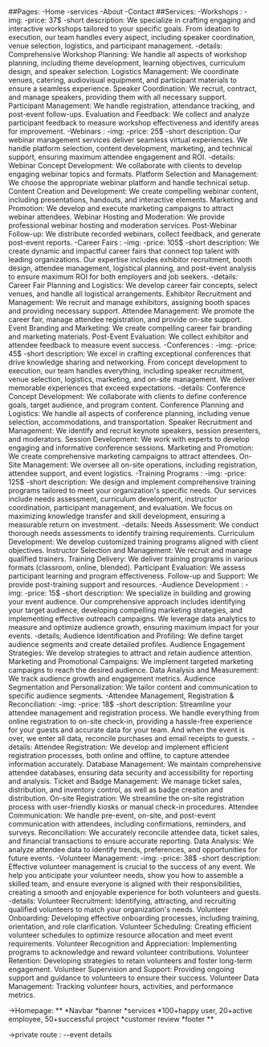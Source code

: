 ##Pages:
-Home
-services
-About
-Contact
##Services:
    -Workshops :
        -img:
        -price: 37$
        -short description: We specialize in crafting engaging and interactive workshops tailored to your specific goals. From ideation to execution, our team handles every aspect, including speaker coordination, venue selection, logistics, and participant management.
        -details: 
            Comprehensive Workshop Planning: We handle all aspects of workshop planning, including theme development, learning objectives, curriculum design, and speaker selection.
            Logistics Management: We coordinate venues, catering, audiovisual equipment, and participant materials to ensure a seamless experience.
            Speaker Coordination: We recruit, contract, and manage speakers, providing them with all necessary support.
            Participant Management: We handle registration, attendance tracking, and post-event follow-ups.
            Evaluation and Feedback: We collect and analyze participant feedback to measure workshop effectiveness and identify areas for improvement.
    -Webinars :
        -img:
        -price: 25$
        -short description: Our webinar management services deliver seamless virtual experiences. We handle platform selection, content development, marketing, and technical support, ensuring maximum attendee engagement and ROI.
        -details:
            Webinar Concept Development: We collaborate with clients to develop engaging webinar topics and formats.
            Platform Selection and Management: We choose the appropriate webinar platform and handle technical setup.
            Content Creation and Development: We create compelling webinar content, including presentations, handouts, and interactive elements.
            Marketing and Promotion: We develop and execute marketing campaigns to attract webinar attendees.
            Webinar Hosting and Moderation: We provide professional webinar hosting and moderation services.
            Post-Webinar Follow-up: We distribute recorded webinars, collect feedback, and generate post-event reports.
    -Career Fairs :
        -img:
        -price: 105$
        -short description: We create dynamic and impactful career fairs that connect top talent with leading organizations. Our expertise includes exhibitor recruitment, booth design, attendee management, logistical planning, and post-event analysis to ensure maximum ROI for both employers and job seekers.
        -details:
            Career Fair Planning and Logistics: We develop career fair concepts, select venues, and handle all logistical arrangements.
            Exhibitor Recruitment and Management: We recruit and manage exhibitors, assigning booth spaces and providing necessary support.
            Attendee Management: We promote the career fair, manage attendee registration, and provide on-site support.
            Event Branding and Marketing: We create compelling career fair branding and marketing materials.
            Post-Event Evaluation: We collect exhibitor and attendee feedback to measure event success.
    -Conferences :
        -img:
        -price: 45$
        -short description: We excel in crafting exceptional conferences that drive knowledge sharing and networking. From concept development to execution, our team handles everything, including speaker recruitment, venue selection, logistics, marketing, and on-site management. We deliver memorable experiences that exceed expectations.
        -details:
            Conference Concept Development: We collaborate with clients to define conference goals, target audience, and program content.
            Conference Planning and Logistics: We handle all aspects of conference planning, including venue selection, accommodations, and transportation.
            Speaker Recruitment and Management: We identify and recruit keynote speakers, session presenters, and moderators.
            Session Development: We work with experts to develop engaging and informative conference sessions.
            Marketing and Promotion: We create comprehensive marketing campaigns to attract attendees.
            On-Site Management: We oversee all on-site operations, including registration, attendee support, and event logistics.
    -Training Programs :
        -img:
        -price: 125$
        -short description: We design and implement comprehensive training programs tailored to meet your organization's specific needs. Our services include needs assessment, curriculum development, instructor coordination, participant management, and evaluation. We focus on maximizing knowledge transfer and skill development, ensuring a measurable return on investment.
        -details:
            Needs Assessment: We conduct thorough needs assessments to identify training requirements.
            Curriculum Development: We develop customized training programs aligned with client objectives.
            Instructor Selection and Management: We recruit and manage qualified trainers.
            Training Delivery: We deliver training programs in various formats (classroom, online, blended).
            Participant Evaluation: We assess participant learning and program effectiveness.
            Follow-up and Support: We provide post-training support and resources.
    -Audience Development :
        -img:
        -price: 15$
        -short description: We specialize in building and growing your event audience. Our comprehensive approach includes identifying your target audience, developing compelling marketing strategies, and implementing effective outreach campaigns. We leverage data analytics to measure and optimize audience growth, ensuring maximum impact for your events.
        -details;
            Audience Identification and Profiling: We define target audience segments and create detailed profiles.
            Audience Engagement Strategies: We develop strategies to attract and retain audience attention.
            Marketing and Promotional Campaigns: We implement targeted marketing campaigns to reach the desired audience.
            Data Analysis and Measurement: We track audience growth and engagement metrics.
            Audience Segmentation and Personalization: We tailor content and communication to specific audience segments.
    -Attendee Management, Registration & Reconciliation:
        -img:
        -price: 18$
        -short description: Streamline your attendee management and registration process. We handle everything from online registration to on-site check-in, providing a hassle-free experience for your guests and accurate data for your team. And when the event is over, we enter all data, reconcile purchases and email receipts to guests.
        -details:
            Attendee Registration: We develop and implement efficient registration processes, both online and offline, to capture attendee information accurately.
            Database Management: We maintain comprehensive attendee databases, ensuring data security and accessibility for reporting and analysis.
            Ticket and Badge Management: We manage ticket sales, distribution, and inventory control, as well as badge creation and distribution.
            On-site Registration: We streamline the on-site registration process with user-friendly kiosks or manual check-in procedures.
            Attendee Communication: We handle pre-event, on-site, and post-event communication with attendees, including confirmations, reminders, and surveys.
            Reconciliation: We accurately reconcile attendee data, ticket sales, and financial transactions to ensure accurate reporting.
            Data Analysis: We analyze attendee data to identify trends, preferences, and opportunities for future events.
    -Volunteer Management:
        -img:
        -price: 38$
        -short description: Effective volunteer management is crucial to the success of any event. We help you anticipate your volunteer needs, show you how to assemble a skilled team, and ensure everyone is aligned with their responsibilities, creating a smooth and enjoyable experience for both volunteers and guests.
        -details:
            Volunteer Recruitment: Identifying, attracting, and recruiting qualified volunteers to match your organization's needs.
            Volunteer Onboarding: Developing effective onboarding processes, including training, orientation, and role clarification.
            Volunteer Scheduling: Creating efficient volunteer schedules to optimize resource allocation and meet event requirements.
            Volunteer Recognition and Appreciation: Implementing programs to acknowledge and reward volunteer contributions.
            Volunteer Retention: Developing strategies to retain volunteers and foster long-term engagement.
            Volunteer Supervision and Support: Providing ongoing support and guidance to volunteers to ensure their success.
            Volunteer Data Management: Tracking volunteer hours, activities, and performance metrics.

->Homepage:
**
*Navbar
*banner
*services
*100+happy user, 20+active employee, 50+successful project
*customer review
*footer
**

->private route :
    --event details
